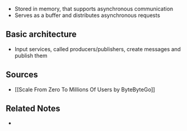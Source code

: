 - Stored in memory, that supports asynchronous communication
- Serves as a buffer and distributes asynchronous requests

## Basic architecture
- Input services, called producers/publishers, create messages and publish them

## Sources
- [[Scale From Zero To Millions Of Users by ByteByteGo]]

## Related Notes
- 